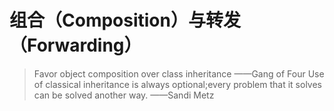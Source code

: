 # 组合（Composition）与转发（Forwarding）


















> Favor object composition over class inheritance   ——Gang of Four
> Use of classical inheritance is always optional;every problem that it solves can be solved another way.   ——Sandi Metz